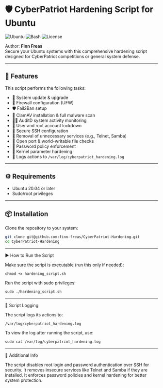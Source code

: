# 🛡️ CyberPatriot Hardening Script for Ubuntu

![Ubuntu](https://img.shields.io/badge/platform-Ubuntu-orange?logo=ubuntu)
![Bash](https://img.shields.io/badge/language-Bash-blue?logo=gnu-bash)
![License](https://img.shields.io/badge/license-MIT-green)

Author: **Finn Freas**  
Secure your Ubuntu systems with this comprehensive hardening script designed for CyberPatriot competitions or general system defense.

---

## 🚀 Features

This script performs the following tasks:

- 🔄 System update & upgrade
- 🔐 Firewall configuration (UFW)
- 🛡️ Fail2Ban setup
- 🧼 ClamAV installation & full malware scan
- 🕵️‍♂️ AuditD system activity monitoring
- 👥 User and root account lockdown
- 🔑 Secure SSH configuration
- 🚫 Removal of unnecessary services (e.g., Telnet, Samba)
- 🔎 Open port & world-writable file checks
- 🧾 Password policy enforcement
- 🧠 Kernel parameter hardening
- 📜 Logs actions to `/var/log/cyberpatriot_hardening.log`

---

## ⚙️ Requirements

- Ubuntu 20.04 or later
- Sudo/root privileges

---

## 📦 Installation

Clone the repository to your system:

```bash
git clone git@github.com:finn-freas/CyberPatriot-Hardening.git
cd CyberPatriot-Hardening
```
---

▶️ How to Run the Script

Make sure the script is executable (run this only if needed):
```
chmod +x hardening_script.sh
```
Run the script with sudo privileges:
```
sudo ./hardening_script.sh
```
---

📄 Script Logging

The script logs its actions to:
```
/var/log/cyberpatriot_hardening.log
```
To view the log after running the script, use:
```
sudo cat /var/log/cyberpatriot_hardening.log
```
---

🔧 Additional Info

The script disables root login and password authentication over SSH for security.
It removes insecure services like Telnet and Samba if they are installed.
It enforces password policies and kernel hardening for better system protection.


